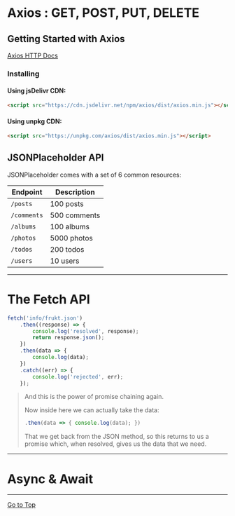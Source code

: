 # Axios : GET, POST, PUT, DELETE

## Getting Started with Axios

[Axios HTTP Docs](https://axios-http.com/docs/intro)

### Installing

#### Using jsDelivr CDN:
```html
<script src="https://cdn.jsdelivr.net/npm/axios/dist/axios.min.js"></script>
```

#### Using unpkg CDN:
```html
<script src="https://unpkg.com/axios/dist/axios.min.js"></script>
```

## JSONPlaceholder API
JSONPlaceholder comes with a set of 6 common resources:

| Endpoint    | Description  |
|------------|-------------|
| `/posts`   | 100 posts    |
| `/comments`| 500 comments |
| `/albums`  | 100 albums   |
| `/photos`  | 5000 photos  |
| `/todos`   | 200 todos    |
| `/users`   | 10 users     |

---

# The Fetch API
```js
fetch('info/frukt.json')
    .then((response) => {
        console.log('resolved', response);
        return response.json();
    })
    .then(data => {
        console.log(data);
    })
    .catch((err) => {
        console.log('rejected', err);
    });
```

> And this is the power of promise chaining again.
>
> Now inside here we can actually take the data:
>
> ```js
> .then(data => { console.log(data); })
> ```
>
> That we get back from the JSON method, so this returns to us a promise which, when resolved, gives us the data that we need.

---

# Async & Await 



---

[Go to Top](#axios--get-post-put-delete)
